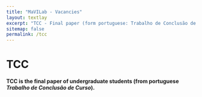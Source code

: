 ```yaml
---
title: "MaVILab - Vacancies"
layout: textlay
excerpt: "TCC - Final paper (form portuguese: Trabalho de Conclusão de Curso)"
sitemap: false
permalink: /tcc
---
```


# TCC

**TCC is the final paper of undergraduate students (from portuguese *Trabalho de Conclusão de Curso*).**
